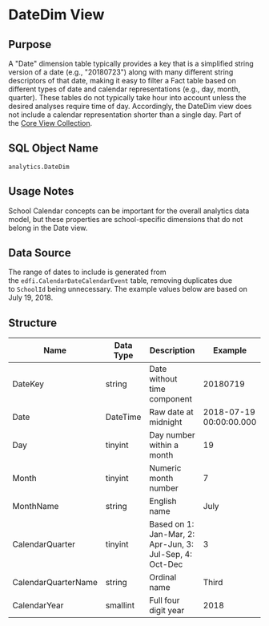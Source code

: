 # DateDim View

## Purpose

A "Date" dimension table typically provides a key that is a simplified string
version of a date (e.g., "20180723") along with many different string
descriptors of that date, making it easy to filter a Fact table based on
different types of date and calendar representations (e.g., day, month,
quarter). These tables do not typically take hour into account unless the
desired analyses require time of day. Accordingly, the DateDim view does not
include a calendar representation shorter than a single day. Part of the [Core
View Collection](./readme.md).

## SQL Object Name

`analytics.DateDim`

## Usage Notes

School Calendar concepts can be important for the overall analytics data model,
but these properties are school-specific dimensions that do not belong in the
Date view.

## Data Source

The range of dates to include is generated from
the `edfi.CalendarDateCalendarEvent` table, removing duplicates due
to `SchoolId` being unnecessary. The example values below are based on July 19,
2018.

## Structure

| Name | Data Type | Description | Example |
| --- | --- | --- | --- |
| DateKey | string | Date without time component | 20180719 |
| Date | DateTime | Raw date at midnight | 2018-07-19 00:00:00.000 |
| Day | tinyint | Day number within a month | 19  |
| Month | tinyint | Numeric month number | 7   |
| MonthName | string | English name | July |
| CalendarQuarter | tinyint | Based on 1: Jan-Mar, 2: Apr-Jun, 3: Jul-Sep, 4: Oct-Dec | 3   |
| CalendarQuarterName | string | Ordinal name | Third |
| CalendarYear | smallint | Full four digit year | 2018 |
